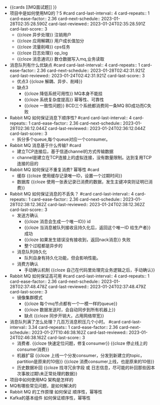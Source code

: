 - {{cards [[MQ面试题]] }}
- 项目中是如何使用MQ的？5  #card
  card-last-interval:: 4
  card-repeats:: 1
  card-ease-factor:: 2.36
  card-next-schedule:: 2023-01-28T02:35:28.590Z
  card-last-reviewed:: 2023-01-24T02:35:28.591Z
  card-last-score:: 3
	- {{cloze 异步处理}} 注销用户
	- {{cloze 应用解耦}} 用户成长值加分
	- {{cloze 流量削峰}} cps任务
	- {{cloze 日志处理}} op_log
	- {{cloze 消息通讯}} 数仓数据写入mq,业务读取
- 消息队列有什么优缺点 #card
  card-last-interval:: 4
  card-repeats:: 1
  card-ease-factor:: 2.36
  card-next-schedule:: 2023-01-28T02:42:31.921Z
  card-last-reviewed:: 2023-01-24T02:42:31.921Z
  card-last-score:: 3
	- 优点3 {{cloze 解耦、异步、削峰}}
	- 缺点3
		- {{cloze 降低系统可用性}} MQ本身不能挂
		- {{cloze 系统复杂度提高}} 幂等性、可靠性
		- {{cloze 一致性问题}}  BCD三个系统都消费同一条MQ BD成功而C失败
- Rabbit MQ 如何保证消息下顺序性? #card
  card-last-interval:: 4
  card-repeats:: 1
  card-ease-factor:: 2.36
  card-next-schedule:: 2023-01-28T02:36:12.044Z
  card-last-reviewed:: 2023-01-24T02:36:12.044Z
  card-last-score:: 3
	- 拆分多个queue,每个queue对应一个consumer。
- Rabbit MQ 消息基于什么传输? #card
	- 建立TCP连接后，基于信道channel的方式传输数据
	- channel是建立在TCP连接上的虚拟连接，没有数量限制。达到复用TCP连接的目的
- Rabbit MQ  如何保证不重复消费? 幂等性  #card
	- 缓存 {{cloze 使用缓存记录唯一ID，设置一个过期时间}}
	- 数据库 {{cloze 使用一张表记录已消费的数据，发生主键冲突则证明已消费}}
- Rabbit MQ  如何保证消息的不丢失？ #card
  card-last-interval:: 4
  card-repeats:: 1
  card-ease-factor:: 2.36
  card-next-schedule:: 2023-01-28T02:38:12.362Z
  card-last-reviewed:: 2023-01-24T02:38:12.362Z
  card-last-score:: 3
	- 发送方确认
		- {{cloze 消息会生成一个唯一ID}} id
		- {{cloze 当消息被队列接收且持久化后，返回这个唯一ID 给生产者}} 成功
		- {{cloze 如果发生错误没有接收到，返回nack消息}} 失败
		- 整个过程都是异步的
	- 消息队列持久化
		- 队列自身有持久化功能，但会影响性能。
	- 消费方确认
		- 手动确认机制 {{cloze 自己在代码里处理完业务逻辑之后，手动确认}}
- Rabbit MQ 如何保证高可用 #card
  card-last-interval:: 4
  card-repeats:: 1
  card-ease-factor:: 2.36
  card-next-schedule:: 2023-01-28T02:37:48.478Z
  card-last-reviewed:: 2023-01-24T02:37:48.479Z
  card-last-score:: 3
	- 镜像集群模式
		- {{cloze 每个mq节点都有一个一模一样的queue}}
		- {{cloze 数据发送时，会自动同步到所有机器上}}
		- 缺点 {{cloze 同步开销大，占用网络带宽}}
- 消息队列满了怎么处理？几百万消息积压几个小时。 #card
  card-last-interval:: 3.34
  card-repeats:: 1
  card-ease-factor:: 2.36
  card-next-schedule:: 2023-01-27T10:46:38.162Z
  card-last-reviewed:: 2023-01-24T02:46:38.162Z
  card-last-score:: 3
	- 消费者. {{cloze 快速定位问题，修复consumer}} {{cloze 停止线上的consumer消费}}
	- 机器扩容 {{cloze 上线一个分发consumer，分发到新建立的topic，partition是原来的10倍}} {{cloze 消费consumer上线，也是原来的10倍}}
	- 历史数据补回 {{cloze 找寻冗余字段 或 日志信息，尽可能的补回那些因本次事故过期\未正常处理的数据}}
- 项目中如何使用MQ 架构是怎样的
- MQ有哪些常见问题，是如何解决的
- Rabbit MQ 的工作原理 如何保证 顺序性，幂等性
- Kafka的基本组件 如何保证顺序性，幂等性
